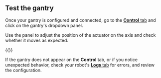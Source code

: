 ## Test the gantry

Once your gantry is configured and connected, go to the [**Control** tab](/manage/fleet/robots/#control) and click on the gantry's dropdown panel.

Use the panel to adjust the position of the actuator on the axis and check whether it moves as expected.

{{<imgproc src="/components/gantry/gantry-control-tab.png" resize="450x" declaredimensions=true alt="Gantry control panel.">}}

If the gantry does not appear on the **Control** tab, or if you notice unexpected behavior, check your robot's [**Logs** tab](/manage/fleet/robots/#logs) for errors, and review the configuration.
